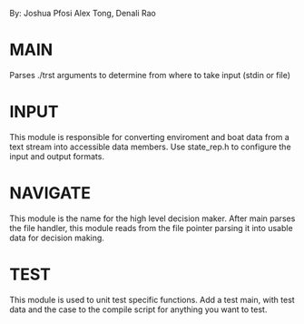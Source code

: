 By: Joshua Pfosi Alex Tong, Denali Rao

MAIN
====

Parses ./trst arguments to determine from where to take input (stdin or file)

INPUT
=====

This module is responsible for converting enviroment and boat data from a text 
stream into accessible data members. Use state_rep.h to configure the input
and output formats.

NAVIGATE
========

This module is the name for the high level decision maker. After main parses 
the file handler, this module reads from the file pointer parsing it into 
usable data for decision making.

TEST
====

This module is used to unit test specific functions. Add a test main, with 
test data and the case to the compile script for anything you want to test.
